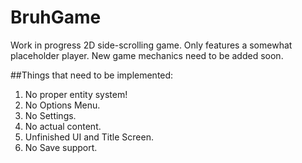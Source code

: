 # BruhGame
Work in progress 2D side-scrolling game.
Only features a somewhat placeholder player. New game mechanics need to be added soon.

##Things that need to be implemented:
1. No proper entity system!
2. No Options Menu.
3. No Settings.
4. No actual content.
5. Unfinished UI and Title Screen.
6. No Save support.
